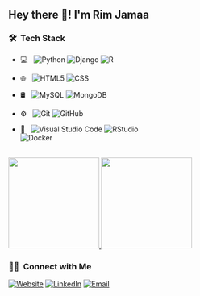 
<h2> Hey there 👋! I'm Rim Jamaa </h2>

<h3> 🛠 &nbsp;Tech Stack</h3>

- 💻 &nbsp;
  ![Python](https://img.shields.io/badge/-Python-333333?style=flat&logo=python)
  ![Django](https://img.shields.io/badge/-Django-333333?style=flat&logo=django)
  ![R](https://img.shields.io/badge/-R-333333?style=flat&logo=r)
  
- 🌐 &nbsp;
  ![HTML5](https://img.shields.io/badge/-HTML5-333333?style=flat&logo=HTML5)
  ![CSS](https://img.shields.io/badge/-CSS3-333333?style=flat&logo=CSS3&logoColor=1572B6)
 

- 🛢 &nbsp;
  ![MySQL](https://img.shields.io/badge/-MySQL-333333?style=flat&logo=mysql)
  ![MongoDB](https://img.shields.io/badge/-MongoDB-333333?style=flat&logo=mongodb)

- ⚙ &nbsp;
  ![Git](https://img.shields.io/badge/-Git-333333?style=flat&logo=git)
  ![GitHub](https://img.shields.io/badge/-GitHub-333333?style=flat&logo=github)
- 🔧 &nbsp;
  ![Visual Studio Code](https://img.shields.io/badge/-Visual%20Studio%20Code-333333?style=flat&logo=visual-studio-code&logoColor=007ACC)
  ![RStudio](https://img.shields.io/badge/-RStudio-333333?style=flat&logo=rstudio&logoColor=75AADB)  
  ![Docker](https://img.shields.io/badge/-Docker-333333?style=flat&logo=docker&logoColor=2496ED)

<br/>

<a href="https://github.com/Rimyyy">
  <img height="180em" src="https://github-readme-stats.vercel.app/api?username=rimyyy&theme=buefy&show_icons=true" />
  <img height="180em" src="https://github-readme-stats.vercel.app/api/top-langs/?username=rimyyy&theme=buefy&layout=compact" />
</a>

<br/>

<h3> 🤝🏻 &nbsp;Connect with Me </h3>

<p>
<a href="https://github.com/Rimyyy" target="_blank"><img alt="Website" src="https://img.shields.io/badge/Website-333333?style=flat-square&logo=google-chrome"></a>
<a href="https://www.linkedin.com/in/rim-jamaa-759868196/" target="_blank"><img alt="LinkedIn" src="https://img.shields.io/badge/LinkedIn-333333?style=flat-square&logo=linkedin"></a>
<a href="mailto:jamaarim@gmail.com" target="_blank"><img alt="Email" src="https://img.shields.io/badge/Gmail-jamaarim@gmail.com-blue?style=flat-square&logo=gmail"></a>
</p>

